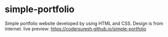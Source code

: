 # simple-portfolio
Simple portfolio website developed by using HTML and CSS. Design is from internet. live preview: https://codersuresh.github.io/simple-portfolio
